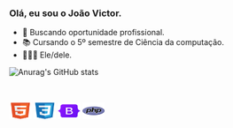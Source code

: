 ### Olá, eu sou o João Victor.

- 🔭 Buscando oportunidade profissional.
- 📚 Cursando o 5º semestre de Ciência da computação.
- 🧑🏿‍🦱 Ele/dele.

![Anurag's GitHub stats](https://github-readme-stats.vercel.app/api?username=1joaovctr&show_icons=true&theme=midnight-purple)
##
<div style="display: inline_block"><br>
  <img align="center" alt="Rafa-HTML" height="30" width="40" src="https://raw.githubusercontent.com/devicons/devicon/master/icons/html5/html5-original.svg">
  <img align="center" alt="Rafa-CSS" height="30" width="40" src="https://raw.githubusercontent.com/devicons/devicon/master/icons/css3/css3-original.svg">
  <img align="center" alt="Rafa-BOOTSTRAP" height="30" width="40" src="https://raw.githubusercontent.com/devicons/devicon/master/icons/bootstrap/bootstrap-original.svg">
  <img align="center" alt="Rafa-PHP" height="30" width="40" src="https://raw.githubusercontent.com/devicons/devicon/master/icons/php/php-original.svg">
  
</div>
